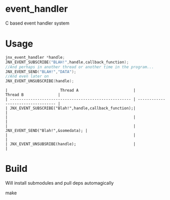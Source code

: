 event_handler
============

C based event handler system

Usage
===========

```c
jnx_event_handler *handle;
JNX_EVENT_SUBSCRIBE("BLAH!",handle,callback_function);
//And perhaps in another thread or another time in the program...
JNX_EVENT_SEND("BLAH!","DATA");
//And even later on
JNX_EVENT_UNSUBSCRIBE(handle);
```
```
| 						Thread A 					    |             Thread B  		     |
| ----------------------------------------------------- | ---------------------------------- |
| JNX_EVENT_SUBSCRIBE("Blah!",handle,callback_function);|                   			     |
| 														|                    				 |
|                                                       | JNX_EVENT_SEND("Blah!",&somedata); |
|   													| 									 |
| JNX_EVENT_UNSUBSRIBE(handle);                         |                                    |

```




Build
===========

Will install submodules and pull deps automagically

make
